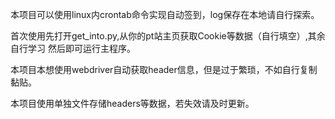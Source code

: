 本项目可以使用linux内crontab命令实现自动签到，log保存在本地请自行探索。

首次使用先打开get_into.py,从你的pt站主页获取Cookie等数据（自行填空）,其余自行学习 然后即可运行主程序。

本项目本想使用webdriver自动获取header信息，但是过于繁琐，不如自行复制黏贴。

本项目使用单独文件存储headers等数据，若失效请及时更新。
